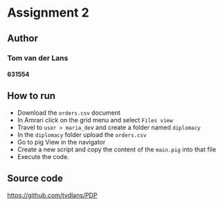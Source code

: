 # Assignment 2
## Author
### Tom van der Lans
#### 631554

## How to run
- Download the `orders.csv` document
- In Amrari click on the grid menu and select `Files view`
- Travel to `user > maria_de`v and create a folder named `diplomacy`
- In the `diplomacy` folder upload the `orders.csv`
- Go to pig View in the navigator 
- Create a new script and copy the content of the `main.pig` into that file
- Execute the code.


## Source code
https://github.com/tvdlans/PDP